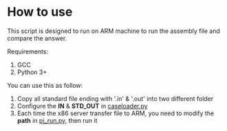 # How to use

This script is designed to run on ARM machine to run the assembly file and compare the answer.

Requirements:

1. GCC
2. Python 3+

You can use this as follow:

1. Copy all standard file ending with '.in' & '.out' into two different folder
2. Configure the **IN** & **STD_OUT** in [caseloader.py](caseloader.py)
3. Each time the x86 server transfer file to ARM, you need to modify the **path** in [pi_run.py](pi_run.py), then run it